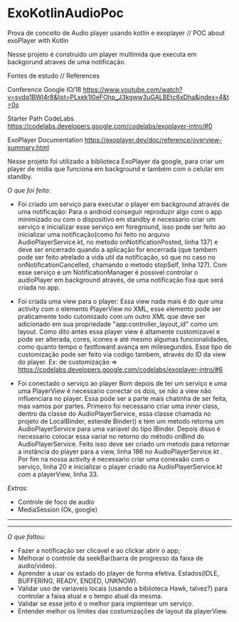 # ExoKotlinAudioPoc
Prova de conceito de Audio player usando kotlin e exoplayer // POC  about exoPlayer with Kotlin

Nesse projeto é construido um player multimida que executa em backgorund atraves de uma notificação.

Fontes de estudo // References

Conference Google IO/18 
https://www.youtube.com/watch?v=svdq1BWl4r8&list=PLxek1l0eFOhp_J3kgww3uGALBEtc6xDha&index=4&t=0s

Starter Path CodeLabs
https://codelabs.developers.google.com/codelabs/exoplayer-intro/#0

ExoPlayer Documentation
https://exoplayer.dev/doc/reference/overview-summary.html

Nesse projeto foi utilizado a biblioteca ExoPlayer da google, para criar um player de midia que funciona em background e também com o celular em standby. 

*O que foi feito:*
- Foi criado um serviço para executar o player em background através de uma notificação:
  Para o android conseguir reproduzir algo com o app minimizado ou com o dispositivo em standby é necessario criar um serviço e           inicializar esse serviço em foreground, isso pode ser feito ao inicializar uma notificação(como foi feito no arquivo        
  AudioPlayerService.kt, no metodo onNotificationPosted, linha 137) e deve ser encerrado quando a aplicação for encerrada (que tambem 
  pode ser feito atrelado a vida util da notificação, só que no caso no onNotificationCancelled, chamando o metodo stopSelf, linha 127).
  Com esse serviço e um NotificationManager é possivel controlar o audioPlayer em background através, de uma notificação fixa que será 
  criada no app.
  
  
- Foi criada uma view para o player:
  Essa view nada mais é do que uma activity com o elemento PlayerView no XML, esse elemento pode ser praticamente todo cutomizado com um outro XML que deve ser adicionado em sua propriedade "app:controller_layout_id" como um layout.
  Como dito antes essa player view é altamente customizavel e pode ser alterada, cores, icones e até mesmo algumas funcionalidades, como quanto tempo o fastfoward avança em milesegundos. Esse tipo de customização pode ser feito via codigo tambem, através do ID da view do player. Ex: de customização => https://codelabs.developers.google.com/codelabs/exoplayer-intro/#6
  
  
- Foi conectado o serviço ao player
  Bom depois de ter um serviço e uma uma PlayerView é necessario conectar os dois, se não a view não influenciara no player. Essa pode ser a parte mais chatinha de ser feita, mas vamos por partes.
  Primeiro foi necessario criar uma inner class, dentro da classe do AudioPlayerService, essa classe chamada no projeto de LocalBinder, estende Binder() e tem um metodo retorna um AudioPlayerService para uma variavel do tipo IBinder. Depois disso é necessario colocar essa varial no retorno do método onBind do AudioPlayerService. Feito isso deve ser criado um metodo para retornar a instância do player para a view, linha 186 no AudioPlayerService.kt . Por fim na nossa activity é necessario criar uma conexaão com o serviço, linha 20 e inicializar o player criado na AudioPlayerService.kt com a playerView, linha 33.
  
*Extras:* 
  - Controle de foco de audio
  - MediaSession (Ok, google)
----------------------------------------------------------------------------------------------------------------------------------------
----------------------------------------------------------------------------------------------------------------------------------------

*O que faltou:*
- Fazer a notificação ser clicavel e ao clickar abrir o app;
- Melhorar o controle da seekBar(barra de progresso da faixa de audio/video).
- Aprender a usar os estado do player de forma efetiva. Estados(IDLE, BUFFERING, READY, ENDED, UNKNOW).
- Validar uso de variaveis locais (usando a biblioteca Hawk, talvez?) para controlar a faixa atual e o tempo atual da mesma.
- Validar se esse jeito é o melhor para implentear um serviço.
- Entender melhor os limites das costumizações de layout da playerView.

